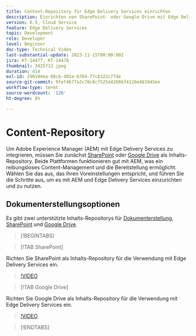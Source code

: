 ```yaml
---
title: Content-Repository für Edge Delivery Services einrichten
description: Einrichten von SharePoint- oder Google Drive mit Edge Delivery Services
version: 6.5, Cloud Service
feature: Edge Delivery Services
topic: Development
role: Developer
level: Beginner
doc-type: Technical Video
last-substantial-update: 2023-11-15T00:00:00Z
jira: KT-14477, KT-14478
thumbnail: 3425712.jpeg
duration: 414
exl-id: 290184ea-88cb-401e-b784-77c8322c77de
source-git-commit: 9fef4b77a2c70c8cf525d42686f4120e481945ee
workflow-type: tm+mt
source-wordcount: '126'
ht-degree: 0%

---
```


# Content-Repository

Um Adobe Experience Manager (AEM) mit Edge Delivery Services zu integrieren, müssen Sie zunächst [SharePoint](#sharepoint) oder [Google Drive](#google-drive) als Inhalts-Repository. Beide Plattformen funktionieren gut mit AEM, was ein reibungsloses Content-Management und die Bereitstellung ermöglicht. Wählen Sie das aus, das Ihren Voreinstellungen entspricht, und führen Sie die Schritte aus, um es mit AEM und Edge Delivery Services einzurichten und zu nutzen.

## Dokumenterstellungsoptionen

Es gibt zwei unterstützte Inhalts-Repositorys für [Dokumenterstellung](../../document-authoring/set-up.md), [SharePoint](#sharepoint) und [Google Drive](#google-drive).

>[!BEGINTABS]

>[!TAB SharePoint]

Richten Sie SharePoint als Inhalts-Repository für die Verwendung mit Edge Delivery Services ein.

>[!VIDEO](https://video.tv.adobe.com/v/3425712/?learn=on)

>[!TAB Google Drive]

Richten Sie Google Drive als Inhalts-Repository für die Verwendung mit Edge Delivery Services ein.

>[!VIDEO](https://video.tv.adobe.com/v/3425711/?learn=on)

>[!ENDTABS]

